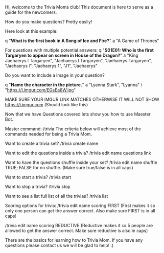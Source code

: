 Hi, welcome to the Trivia Moms club! This document is here to serve as a guide for the newcomers.
 
How do you make questions? Pretty easily!
 
Here look at this example:
 
q "**What is the first book in A Song of Ice and Fire?**"
a "A Game of Thrones"
 
For questions with multiple potential answers:
q "**S01E01: Who is the first Targaryen to appear on screen in House of the Dragon?**"
a "King Jaehaerys I Targaryen", "Jaehaerys I Targaryen", "Jaehaerys Targaryen", "Jaehaerys I", "Jaehaerys 1", "J1", "Jaehaerys"
 
Do you want to include a image in your question?
 
q "**Name the character in the picture.**"
a "Lyanna Stark", "Lyanna"
i "https://i.imgur.com/EGsEa8W.jpg"
 
MAKE SURE YOUR IMGUR LINK MATCHES OTHERWISE IT WILL NOT SHOW
https://i.imgur.com (Should look like this)
 
Now that we have Questions covered lets show you how to use Maester Bot.

Master command: /trivia
The criteria below will achieve most of the commands needed for being a Trivia Mom.

Want to create a trivia set?
/trivia create name
 
Want to edit the questions inside a trivia?
/trivia edit name questions link
 
Want to have the questions shuffle inside your set?
/trivia edit name shuffle TRUE; FALSE for no shuffle.
(Make sure true/false is in all caps)
 
Want to start a trivia?
/trivia start 
 
Want to stop a trivia?
/trivia stop
 
Want to see a list full list of all the trivias?
/trivia list
 
Scoring options for trivia:
/trivia edit name scoring FIRST
(First makes it so only one person can get the answer correct. Also make sure FIRST is in all caps)
 
/trivia edit name scoring REDUCTIVE
(Reductive makes it so 5 people are allowed to get the answer correct. Make sure reductive is also in caps)
 
There are the basics for learning how to Trivia Mom. If you have any questions please contact us we will be glad to help! :)

